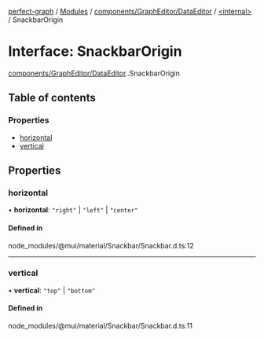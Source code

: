 [perfect-graph](../README.md) / [Modules](../modules.md) / [components/GraphEditor/DataEditor](../modules/components_GraphEditor_DataEditor.md) / [<internal\>](../modules/components_GraphEditor_DataEditor._internal_.md) / SnackbarOrigin

# Interface: SnackbarOrigin

[components/GraphEditor/DataEditor](../modules/components_GraphEditor_DataEditor.md).[<internal>](../modules/components_GraphEditor_DataEditor._internal_.md).SnackbarOrigin

## Table of contents

### Properties

- [horizontal](components_GraphEditor_DataEditor._internal_.SnackbarOrigin.md#horizontal)
- [vertical](components_GraphEditor_DataEditor._internal_.SnackbarOrigin.md#vertical)

## Properties

### horizontal

• **horizontal**: ``"right"`` \| ``"left"`` \| ``"center"``

#### Defined in

node_modules/@mui/material/Snackbar/Snackbar.d.ts:12

___

### vertical

• **vertical**: ``"top"`` \| ``"bottom"``

#### Defined in

node_modules/@mui/material/Snackbar/Snackbar.d.ts:11
